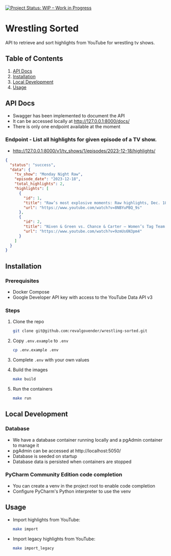 [![Project Status: WIP – Work in Progress](https://img.shields.io/badge/Project%20Status-WIP-yellow.svg)](https://github.com/your-username/your-repo)

# Wrestling Sorted

API to retrieve and sort highlights from YouTube for wrestling tv shows.

## Table of Contents

1. [API Docs](#api-docs)
2. [Installation](#installation)
3. [Local Development](#local-development)
4. [Usage](#usage)

## API Docs

- Swagger has been implemented to document the API
- It can be accessed locally at http://127.0.0.1:8000/docs/
- There is only one endpoint available at the moment

### Endpoint - List all highlights for given episode of a TV show.

- http://127.0.0.1:8000/v1/tv_shows/1/episodes/2023-12-18/highlights/ 
```json
{
  "status": "success",
  "data": {
    "tv_show": "Monday Night Raw",
    "episode_date": "2023-12-18",
    "total_highlights": 2,
    "highlights": [
      {
        "id": 1,
        "title": "Raw’s most explosive moments: Raw highlights, Dec. 18, 2023",
        "url": "https://www.youtube.com/watch?v=8NBYuPBQ_9s"
      },
      {
        "id": 2,
        "title": "Niven & Green vs. Chance & Carter – Women’s Tag Team Title Match: Raw, Dec. 18, 2023",
        "url": "https://www.youtube.com/watch?v=9zmUs6N3pm4"
      }
    ]
  }
}
```

## Installation

### Prerequisites

- Docker Compose
- Google Developer API key with access to the YouTube Data API v3

### Steps

1. Clone the repo

    ```bash
    git clone git@github.com:revalgovender/wrestling-sorted.git
    ```
2. Copy `.env.example` to `.env`

    ```bash 
    cp .env.example .env
    ```

3. Complete `.env` with your own values
4. Build the images

    ```bash
    make build
    ```
5. Run the containers

    ```bash
    make run
    ```


## Local Development

### Database

- We have a database container running locally and a pgAdmin container to manage it
- pgAdmin can be accessed at http://localhost:5050/
- Database is seeded on startup
- Database data is persisted when containers are stopped

### PyCharm  Community Edition code completion

- You can create a venv in the project root to enable code completion
- Configure PyCharm's Python interpreter to use the venv

## Usage

- Import highlights from YouTube:

  ```bash
  make import
  ```
- Import legacy highlights from YouTube:

  ```bash
  make import_legacy
  ```